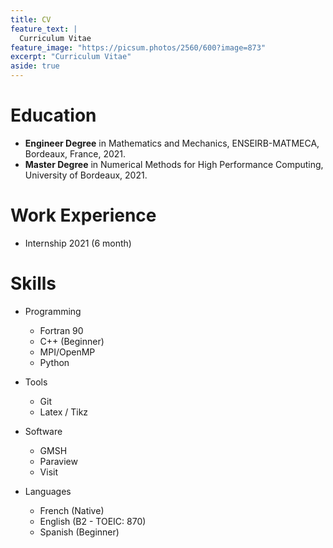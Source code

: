 ```yaml
---
title: CV
feature_text: |
  Curriculum Vitae
feature_image: "https://picsum.photos/2560/600?image=873"
excerpt: "Curriculum Vitae"
aside: true
---
```


# Education

[comment]: <> (* **Ph.D in Computer Science**)
* **Engineer Degree** in Mathematics and Mechanics, ENSEIRB-MATMECA, Bordeaux, France, 2021.
* **Master Degree** in Numerical Methods for High Performance Computing, University of Bordeaux, 2021.

# Work Experience

* Internship 2021 (6 month)

# Skills

* Programming
  * Fortran 90
  * C++ (Beginner)
  * MPI/OpenMP
  * Python

* Tools
  * Git
  * Latex / Tikz

* Software
  * GMSH
  * Paraview
  * Visit

* Languages
  * French (Native)
  * English (B2 - TOEIC: 870)
  * Spanish (Beginner)

